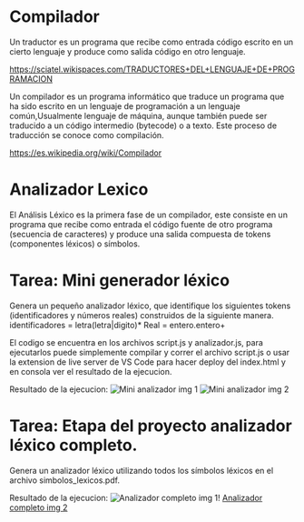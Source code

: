# Compilador

Un traductor es un programa que recibe como entrada código escrito en un cierto lenguaje y produce como salida código en otro lenguaje.

https://sciatel.wikispaces.com/TRADUCTORES+DEL+LENGUAJE+DE+PROGRAMACION

Un compilador es un programa informático que traduce un programa que ha sido escrito en un lenguaje de programación a un lenguaje común,Usualmente lenguaje de máquina, aunque también puede ser traducido a un código intermedio (bytecode) o a texto. Este proceso de traducción se conoce como compilación.

https://es.wikipedia.org/wiki/Compilador

# Analizador Lexico
El Análisis Léxico es la primera fase de un compilador, este consiste en un programa que recibe como entrada el código fuente de otro programa (secuencia de caracteres) y produce una salida compuesta de tokens (componentes léxicos) o símbolos. 

# Tarea: Mini generador léxico 
Genera un pequeño analizador léxico, que identifique los siguientes tokens (identificadores y números reales) construidos de la siguiente manera.
identificadores = letra(letra|digito)*
Real = entero.entero+

El codigo se encuentra en los archivos script.js y analizador.js, para ejecutarlos puede simplemente compilar y correr el archivo script.js o usar la extension de live server de VS Code para hacer deploy del index.html y en consola ver el resultado de la ejecucion.

Resultado de la ejecucion:
![Mini analizador img 1](https://user-images.githubusercontent.com/89165084/213944343-8f33242a-b181-4698-93a7-c2b1be2fcc3a.jpg)
![Mini analizador img 2](https://user-images.githubusercontent.com/89165084/213944420-bc4f6c95-de59-4618-8b0c-914a9ce720c0.jpg)


# Tarea: Etapa del proyecto analizador léxico completo.
Genera un analizador léxico utilizando todos los símbolos léxicos en el archivo simbolos_lexicos.pdf.

Resultado de la ejecucion:
![Analizador completo img 1](https://user-images.githubusercontent.com/89165084/213944726-ec851892-1ca3-4041-afac-36f8ae2a7296.jpg)!
[Analizador completo img 2](https://user-images.githubusercontent.com/89165084/213944892-50c32dfd-bedf-4cc9-b39f-dbef5ddffcfc.jpg)
